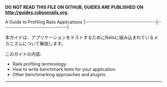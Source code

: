 ﻿
**DO NOT READ THIS FILE ON GITHUB, GUIDES ARE PUBLISHED ON http://guides.rubyonrails.org.**

A Guide to Profiling Rails Applications
|:-----------------------------------|:--------------------------------|

本ガイドは、アプリケーションをテストするためにRailsに組み込まれているメカニズムについて解説します。

このガイドの内容:

* Rails profiling terminology.
* How to write benchmark tests for your application.
* Other benchmarking approaches and plugins.

--------------------------------------------------------------------------------